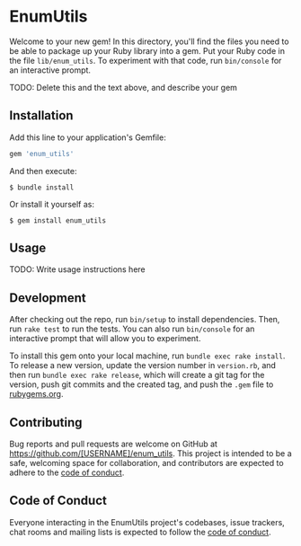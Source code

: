 # EnumUtils

Welcome to your new gem! In this directory, you'll find the files you need to be able to package up your Ruby library into a gem. Put your Ruby code in the file `lib/enum_utils`. To experiment with that code, run `bin/console` for an interactive prompt.

TODO: Delete this and the text above, and describe your gem

## Installation

Add this line to your application's Gemfile:

```ruby
gem 'enum_utils'
```

And then execute:

    $ bundle install

Or install it yourself as:

    $ gem install enum_utils

## Usage

TODO: Write usage instructions here

## Development

After checking out the repo, run `bin/setup` to install dependencies. Then, run `rake test` to run the tests. You can also run `bin/console` for an interactive prompt that will allow you to experiment.

To install this gem onto your local machine, run `bundle exec rake install`. To release a new version, update the version number in `version.rb`, and then run `bundle exec rake release`, which will create a git tag for the version, push git commits and the created tag, and push the `.gem` file to [rubygems.org](https://rubygems.org).

## Contributing

Bug reports and pull requests are welcome on GitHub at https://github.com/[USERNAME]/enum_utils. This project is intended to be a safe, welcoming space for collaboration, and contributors are expected to adhere to the [code of conduct](https://github.com/[USERNAME]/enum_utils/blob/master/CODE_OF_CONDUCT.md).

## Code of Conduct

Everyone interacting in the EnumUtils project's codebases, issue trackers, chat rooms and mailing lists is expected to follow the [code of conduct](https://github.com/[USERNAME]/enum_utils/blob/master/CODE_OF_CONDUCT.md).
